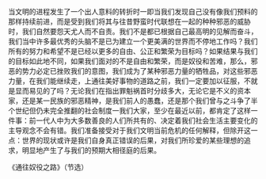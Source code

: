 当文明的进程发生了一个出人意料的转折时一即当我们发现自己没有像我们预料的那样持续前进，而是受到我们将其与往昔野蛮时代联想在一起的种种邪恶的威胁时，我们自然要怨天尤人而不自责。我们不是都已根据自己最高明的见解而奋斗，我们当中许多最优秀的头脑不是已为建立一个更美满的世界而不停地工作吗？我们所有的努力和希望不是已经以更多的自由、公正和繁荣为目标吗？如果结果与我们的目标如此地不同，如果我们面对的不是自由和繁荣，而是奴役和苦难，那么，邪恶的势力必定已挫败我们的意图，我们成为了某种邪恶力量的牺牲品，对这些邪恶力量，在我们能继续走，上通往美好事物的道路之前，我们一定要加以征服，不就是显而易见的了吗？无论我们在指出罪魁祸首时分歧多大，无论它是不义的资本家，还是某一民族的邪恶精神，是我们前人的愚蠢，还是那个我们曾与之斗争了半个世纪但仍未完全推翻的社会制度一我们大家，至少在最近以前，都肯定了这样一件事：前一代人中为大多数善良的人们所共有的、决定着我们社会生活主要变化的主导观念不会有错。我们准备接受对于我们文明当前危机的任何解释，但除开这一点：世界的现状或许是我们自身真正错误的后果，对我们所珍爱的某些理想的追求，明显地产生了与我们的预期大相径庭的后果。

《通往奴役之路》（节选）
